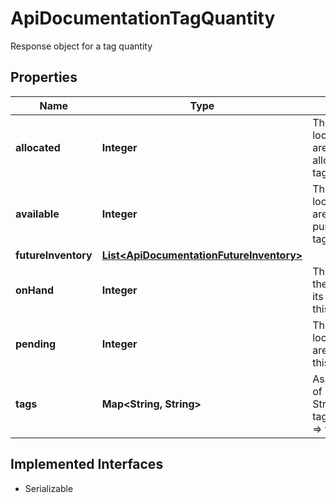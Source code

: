 

# ApiDocumentationTagQuantity

Response object for a tag quantity

## Properties

| Name | Type | Description | Notes |
|------------ | ------------- | ------------- | -------------|
|**allocated** | **Integer** | The quantity the location has that are already allocated for this tag |  [optional] |
|**available** | **Integer** | The quantity the location has that are available for purchase for this tag |  [optional] |
|**futureInventory** | [**List&lt;ApiDocumentationFutureInventory&gt;**](ApiDocumentationFutureInventory.md) |  |  [optional] |
|**onHand** | **Integer** | The quantity the the location has in its possession for this tag |  [optional] |
|**pending** | **Integer** | The quantity the location has that are pending for this tag |  [optional] |
|**tags** | **Map&lt;String, String&gt;** | Associative Map of &lt;String, String&gt; for tagCategoryName &#x3D;&gt; tagName |  [optional] |


## Implemented Interfaces

* Serializable


